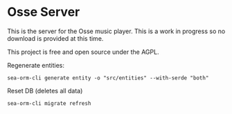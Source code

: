 # Osse Server

This is the server for the Osse music player. This is a work in progress so no download is provided at this time.

This project is free and open source under the AGPL.

Regenerate entities:
```
sea-orm-cli generate entity -o "src/entities" --with-serde "both"
```

Reset DB (deletes all data)
```
sea-orm-cli migrate refresh
```
